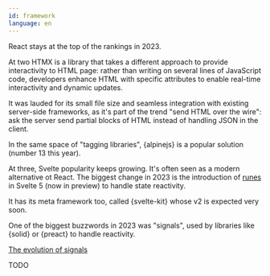 ```yaml
---
id: framework
language: en
---
```


React stays at the top of the rankings in 2023.

At two HTMX is a library that takes a different approach to provide interactivity to HTML page: rather than writing on several lines of JavaScript code, developers enhance HTML with specific attributes to enable real-time interactivity and dynamic updates.

It was lauded for its small file size and seamless integration with existing server-side frameworks, as it's part of the trend "send HTML over the wire": ask the server send partial blocks of HTML instead of handling JSON in the client.

In the same space of "tagging libraries", {alpinejs} is a popular solution (number 13 this year).

At three, Svelte popularity keeps growing. It's often seen as a modern alternative ot React.
The biggest change in 2023 is the introduction of [runes](https://svelte.dev/blog/runes) in Svelte 5 (now in preview) to handle state reactivity.

It has its meta framework too, called {svelte-kit} whose v2 is expected very soon.

One of the biggest buzzwords in 2023 was "signals", used by libraries like {solid} or {preact} to handle reactivity.

[The evolution of signals](https://dev.to/this-is-learning/the-evolution-of-signals-in-javascript-8ob)

TODO
